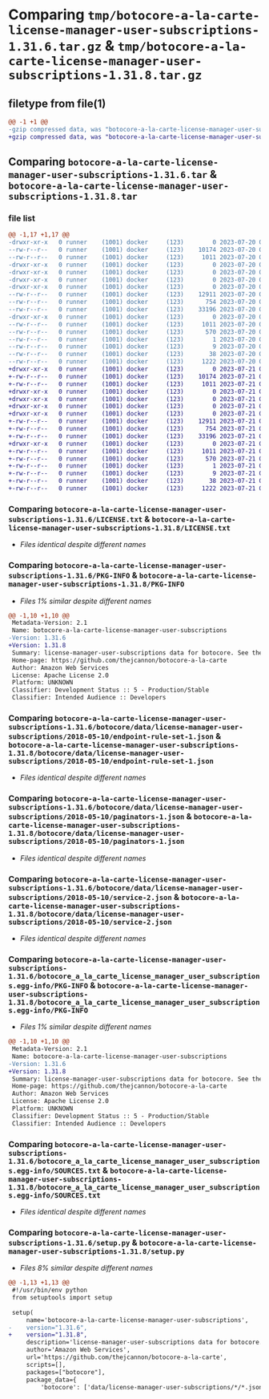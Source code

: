 # Comparing `tmp/botocore-a-la-carte-license-manager-user-subscriptions-1.31.6.tar.gz` & `tmp/botocore-a-la-carte-license-manager-user-subscriptions-1.31.8.tar.gz`

## filetype from file(1)

```diff
@@ -1 +1 @@
-gzip compressed data, was "botocore-a-la-carte-license-manager-user-subscriptions-1.31.6.tar", last modified: Thu Jul 20 01:20:30 2023, max compression
+gzip compressed data, was "botocore-a-la-carte-license-manager-user-subscriptions-1.31.8.tar", last modified: Fri Jul 21 01:21:40 2023, max compression
```

## Comparing `botocore-a-la-carte-license-manager-user-subscriptions-1.31.6.tar` & `botocore-a-la-carte-license-manager-user-subscriptions-1.31.8.tar`

### file list

```diff
@@ -1,17 +1,17 @@
-drwxr-xr-x   0 runner    (1001) docker     (123)        0 2023-07-20 01:20:30.662771 botocore-a-la-carte-license-manager-user-subscriptions-1.31.6/
--rw-r--r--   0 runner    (1001) docker     (123)    10174 2023-07-20 01:20:30.000000 botocore-a-la-carte-license-manager-user-subscriptions-1.31.6/LICENSE.txt
--rw-r--r--   0 runner    (1001) docker     (123)     1011 2023-07-20 01:20:30.662771 botocore-a-la-carte-license-manager-user-subscriptions-1.31.6/PKG-INFO
-drwxr-xr-x   0 runner    (1001) docker     (123)        0 2023-07-20 01:20:30.658771 botocore-a-la-carte-license-manager-user-subscriptions-1.31.6/botocore/
-drwxr-xr-x   0 runner    (1001) docker     (123)        0 2023-07-20 01:20:30.658771 botocore-a-la-carte-license-manager-user-subscriptions-1.31.6/botocore/data/
-drwxr-xr-x   0 runner    (1001) docker     (123)        0 2023-07-20 01:20:30.658771 botocore-a-la-carte-license-manager-user-subscriptions-1.31.6/botocore/data/license-manager-user-subscriptions/
-drwxr-xr-x   0 runner    (1001) docker     (123)        0 2023-07-20 01:20:30.662771 botocore-a-la-carte-license-manager-user-subscriptions-1.31.6/botocore/data/license-manager-user-subscriptions/2018-05-10/
--rw-r--r--   0 runner    (1001) docker     (123)    12911 2023-07-20 01:19:55.000000 botocore-a-la-carte-license-manager-user-subscriptions-1.31.6/botocore/data/license-manager-user-subscriptions/2018-05-10/endpoint-rule-set-1.json
--rw-r--r--   0 runner    (1001) docker     (123)      754 2023-07-20 01:19:55.000000 botocore-a-la-carte-license-manager-user-subscriptions-1.31.6/botocore/data/license-manager-user-subscriptions/2018-05-10/paginators-1.json
--rw-r--r--   0 runner    (1001) docker     (123)    33196 2023-07-20 01:19:55.000000 botocore-a-la-carte-license-manager-user-subscriptions-1.31.6/botocore/data/license-manager-user-subscriptions/2018-05-10/service-2.json
-drwxr-xr-x   0 runner    (1001) docker     (123)        0 2023-07-20 01:20:30.662771 botocore-a-la-carte-license-manager-user-subscriptions-1.31.6/botocore_a_la_carte_license_manager_user_subscriptions.egg-info/
--rw-r--r--   0 runner    (1001) docker     (123)     1011 2023-07-20 01:20:30.000000 botocore-a-la-carte-license-manager-user-subscriptions-1.31.6/botocore_a_la_carte_license_manager_user_subscriptions.egg-info/PKG-INFO
--rw-r--r--   0 runner    (1001) docker     (123)      570 2023-07-20 01:20:30.000000 botocore-a-la-carte-license-manager-user-subscriptions-1.31.6/botocore_a_la_carte_license_manager_user_subscriptions.egg-info/SOURCES.txt
--rw-r--r--   0 runner    (1001) docker     (123)        1 2023-07-20 01:20:30.000000 botocore-a-la-carte-license-manager-user-subscriptions-1.31.6/botocore_a_la_carte_license_manager_user_subscriptions.egg-info/dependency_links.txt
--rw-r--r--   0 runner    (1001) docker     (123)        9 2023-07-20 01:20:30.000000 botocore-a-la-carte-license-manager-user-subscriptions-1.31.6/botocore_a_la_carte_license_manager_user_subscriptions.egg-info/top_level.txt
--rw-r--r--   0 runner    (1001) docker     (123)       38 2023-07-20 01:20:30.662771 botocore-a-la-carte-license-manager-user-subscriptions-1.31.6/setup.cfg
--rw-r--r--   0 runner    (1001) docker     (123)     1222 2023-07-20 01:20:30.000000 botocore-a-la-carte-license-manager-user-subscriptions-1.31.6/setup.py
+drwxr-xr-x   0 runner    (1001) docker     (123)        0 2023-07-21 01:21:40.199269 botocore-a-la-carte-license-manager-user-subscriptions-1.31.8/
+-rw-r--r--   0 runner    (1001) docker     (123)    10174 2023-07-21 01:21:40.000000 botocore-a-la-carte-license-manager-user-subscriptions-1.31.8/LICENSE.txt
+-rw-r--r--   0 runner    (1001) docker     (123)     1011 2023-07-21 01:21:40.195268 botocore-a-la-carte-license-manager-user-subscriptions-1.31.8/PKG-INFO
+drwxr-xr-x   0 runner    (1001) docker     (123)        0 2023-07-21 01:21:40.195268 botocore-a-la-carte-license-manager-user-subscriptions-1.31.8/botocore/
+drwxr-xr-x   0 runner    (1001) docker     (123)        0 2023-07-21 01:21:40.195268 botocore-a-la-carte-license-manager-user-subscriptions-1.31.8/botocore/data/
+drwxr-xr-x   0 runner    (1001) docker     (123)        0 2023-07-21 01:21:40.195268 botocore-a-la-carte-license-manager-user-subscriptions-1.31.8/botocore/data/license-manager-user-subscriptions/
+drwxr-xr-x   0 runner    (1001) docker     (123)        0 2023-07-21 01:21:40.195268 botocore-a-la-carte-license-manager-user-subscriptions-1.31.8/botocore/data/license-manager-user-subscriptions/2018-05-10/
+-rw-r--r--   0 runner    (1001) docker     (123)    12911 2023-07-21 01:21:06.000000 botocore-a-la-carte-license-manager-user-subscriptions-1.31.8/botocore/data/license-manager-user-subscriptions/2018-05-10/endpoint-rule-set-1.json
+-rw-r--r--   0 runner    (1001) docker     (123)      754 2023-07-21 01:21:06.000000 botocore-a-la-carte-license-manager-user-subscriptions-1.31.8/botocore/data/license-manager-user-subscriptions/2018-05-10/paginators-1.json
+-rw-r--r--   0 runner    (1001) docker     (123)    33196 2023-07-21 01:21:06.000000 botocore-a-la-carte-license-manager-user-subscriptions-1.31.8/botocore/data/license-manager-user-subscriptions/2018-05-10/service-2.json
+drwxr-xr-x   0 runner    (1001) docker     (123)        0 2023-07-21 01:21:40.195268 botocore-a-la-carte-license-manager-user-subscriptions-1.31.8/botocore_a_la_carte_license_manager_user_subscriptions.egg-info/
+-rw-r--r--   0 runner    (1001) docker     (123)     1011 2023-07-21 01:21:40.000000 botocore-a-la-carte-license-manager-user-subscriptions-1.31.8/botocore_a_la_carte_license_manager_user_subscriptions.egg-info/PKG-INFO
+-rw-r--r--   0 runner    (1001) docker     (123)      570 2023-07-21 01:21:40.000000 botocore-a-la-carte-license-manager-user-subscriptions-1.31.8/botocore_a_la_carte_license_manager_user_subscriptions.egg-info/SOURCES.txt
+-rw-r--r--   0 runner    (1001) docker     (123)        1 2023-07-21 01:21:40.000000 botocore-a-la-carte-license-manager-user-subscriptions-1.31.8/botocore_a_la_carte_license_manager_user_subscriptions.egg-info/dependency_links.txt
+-rw-r--r--   0 runner    (1001) docker     (123)        9 2023-07-21 01:21:40.000000 botocore-a-la-carte-license-manager-user-subscriptions-1.31.8/botocore_a_la_carte_license_manager_user_subscriptions.egg-info/top_level.txt
+-rw-r--r--   0 runner    (1001) docker     (123)       38 2023-07-21 01:21:40.199269 botocore-a-la-carte-license-manager-user-subscriptions-1.31.8/setup.cfg
+-rw-r--r--   0 runner    (1001) docker     (123)     1222 2023-07-21 01:21:40.000000 botocore-a-la-carte-license-manager-user-subscriptions-1.31.8/setup.py
```

### Comparing `botocore-a-la-carte-license-manager-user-subscriptions-1.31.6/LICENSE.txt` & `botocore-a-la-carte-license-manager-user-subscriptions-1.31.8/LICENSE.txt`

 * *Files identical despite different names*

### Comparing `botocore-a-la-carte-license-manager-user-subscriptions-1.31.6/PKG-INFO` & `botocore-a-la-carte-license-manager-user-subscriptions-1.31.8/PKG-INFO`

 * *Files 1% similar despite different names*

```diff
@@ -1,10 +1,10 @@
 Metadata-Version: 2.1
 Name: botocore-a-la-carte-license-manager-user-subscriptions
-Version: 1.31.6
+Version: 1.31.8
 Summary: license-manager-user-subscriptions data for botocore. See the `botocore-a-la-carte` package for more info.
 Home-page: https://github.com/thejcannon/botocore-a-la-carte
 Author: Amazon Web Services
 License: Apache License 2.0
 Platform: UNKNOWN
 Classifier: Development Status :: 5 - Production/Stable
 Classifier: Intended Audience :: Developers
```

### Comparing `botocore-a-la-carte-license-manager-user-subscriptions-1.31.6/botocore/data/license-manager-user-subscriptions/2018-05-10/endpoint-rule-set-1.json` & `botocore-a-la-carte-license-manager-user-subscriptions-1.31.8/botocore/data/license-manager-user-subscriptions/2018-05-10/endpoint-rule-set-1.json`

 * *Files identical despite different names*

### Comparing `botocore-a-la-carte-license-manager-user-subscriptions-1.31.6/botocore/data/license-manager-user-subscriptions/2018-05-10/paginators-1.json` & `botocore-a-la-carte-license-manager-user-subscriptions-1.31.8/botocore/data/license-manager-user-subscriptions/2018-05-10/paginators-1.json`

 * *Files identical despite different names*

### Comparing `botocore-a-la-carte-license-manager-user-subscriptions-1.31.6/botocore/data/license-manager-user-subscriptions/2018-05-10/service-2.json` & `botocore-a-la-carte-license-manager-user-subscriptions-1.31.8/botocore/data/license-manager-user-subscriptions/2018-05-10/service-2.json`

 * *Files identical despite different names*

### Comparing `botocore-a-la-carte-license-manager-user-subscriptions-1.31.6/botocore_a_la_carte_license_manager_user_subscriptions.egg-info/PKG-INFO` & `botocore-a-la-carte-license-manager-user-subscriptions-1.31.8/botocore_a_la_carte_license_manager_user_subscriptions.egg-info/PKG-INFO`

 * *Files 1% similar despite different names*

```diff
@@ -1,10 +1,10 @@
 Metadata-Version: 2.1
 Name: botocore-a-la-carte-license-manager-user-subscriptions
-Version: 1.31.6
+Version: 1.31.8
 Summary: license-manager-user-subscriptions data for botocore. See the `botocore-a-la-carte` package for more info.
 Home-page: https://github.com/thejcannon/botocore-a-la-carte
 Author: Amazon Web Services
 License: Apache License 2.0
 Platform: UNKNOWN
 Classifier: Development Status :: 5 - Production/Stable
 Classifier: Intended Audience :: Developers
```

### Comparing `botocore-a-la-carte-license-manager-user-subscriptions-1.31.6/botocore_a_la_carte_license_manager_user_subscriptions.egg-info/SOURCES.txt` & `botocore-a-la-carte-license-manager-user-subscriptions-1.31.8/botocore_a_la_carte_license_manager_user_subscriptions.egg-info/SOURCES.txt`

 * *Files identical despite different names*

### Comparing `botocore-a-la-carte-license-manager-user-subscriptions-1.31.6/setup.py` & `botocore-a-la-carte-license-manager-user-subscriptions-1.31.8/setup.py`

 * *Files 8% similar despite different names*

```diff
@@ -1,13 +1,13 @@
 #!/usr/bin/env python
 from setuptools import setup
 
 setup(
     name='botocore-a-la-carte-license-manager-user-subscriptions',
-    version="1.31.6",
+    version="1.31.8",
     description='license-manager-user-subscriptions data for botocore. See the `botocore-a-la-carte` package for more info.',
     author='Amazon Web Services',
     url='https://github.com/thejcannon/botocore-a-la-carte',
     scripts=[],
     packages=["botocore"],
     package_data={
         'botocore': ['data/license-manager-user-subscriptions/*/*.json'],
```

